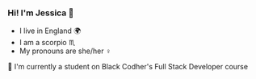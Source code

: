 ### Hi! I'm Jessica 👋

- I live in England 🌍
- I am a scorpio ♏
- My pronouns are she/her ♀️

🔭 I'm currently a student on Black Codher's Full Stack Developer course



<!--
**jesvica/jesvica** is a ✨ _special_ ✨ repository because its `README.md` (this file) appears on your GitHub profile.

Here are some ideas to get you started:

- 🔭 I’m currently a student on Black Codher's Full Stack Developer course
- 🌱 I’m currently learning ...
- 👯 I’m looking to collaborate on ...
- 🤔 I’m looking for help with ...
- 💬 Ask me about ...
- 📫 How to reach me: ...
- 😄 Pronouns: ...
- ⚡ Fun fact: ...
-->
